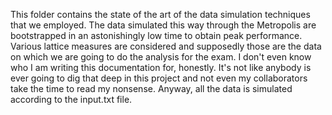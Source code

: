 This folder contains the state of the art of the data simulation techniques that we employed. The data simulated this way through the Metropolis are bootstrapped in an astonishingly low time to obtain peak performance.
Various lattice measures are considered and supposedly those are the data on which we are going to do the analysis for the exam.
I don't even know who I am writing this documentation for, honestly. It's not like anybody is ever going to dig that deep in this project and not even my collaborators take the time to read my nonsense.
Anyway, all the data is simulated according to the input.txt file.
